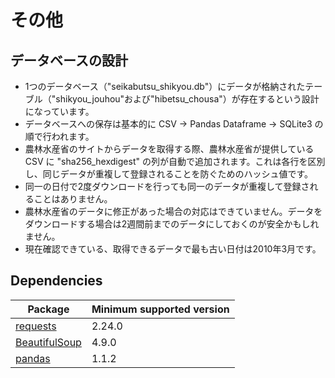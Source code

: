 # その他

## データベースの設計
* 1つのデータベース（"seikabutsu_shikyou.db"）にデータが格納されたテーブル（"shikyou_jouhou"および"hibetsu_chousa"）が存在するという設計になっています。
* データベースへの保存は基本的に CSV → Pandas Dataframe → SQLite3 の順で行われます。
* 農林水産省のサイトからデータを取得する際、農林水産省が提供している CSV に "sha256_hexdigest" の列が自動で追加されます。これは各行を区別し、同じデータが重複して登録されることを防ぐためのハッシュ値です。
* 同一の日付で2度ダウンロードを行っても同一のデータが重複して登録されることはありません。
* 農林水産省のデータに修正があった場合の対応はできていません。データをダウンロードする場合は2週間前までのデータにしておくのが安全かもしれません。
* 現在確認できている、取得できるデータで最も古い日付は2010年3月です。


## Dependencies

<table>
<thead>
  <tr>
    <th>Package</th>
    <th>Minimum supported version</th>
  </tr>
</thead>
<tbody>
  <tr>
    <td><a href="https://requests.readthedocs.io/en/master/" target="_blank">requests</a></td>
    <td>2.24.0</td>
  </tr>
  <tr>
    <td><a href="https://www.crummy.com/software/BeautifulSoup/bs4/doc/" target="_blank">BeautifulSoup</a></td>
    <td>4.9.0</td>
  </tr>
  <tr>
    <td><a href="https://pandas.pydata.org/" target="_blank">pandas</a></td>
    <td>1.1.2</td>
  </tr>
</tbody>
</table>